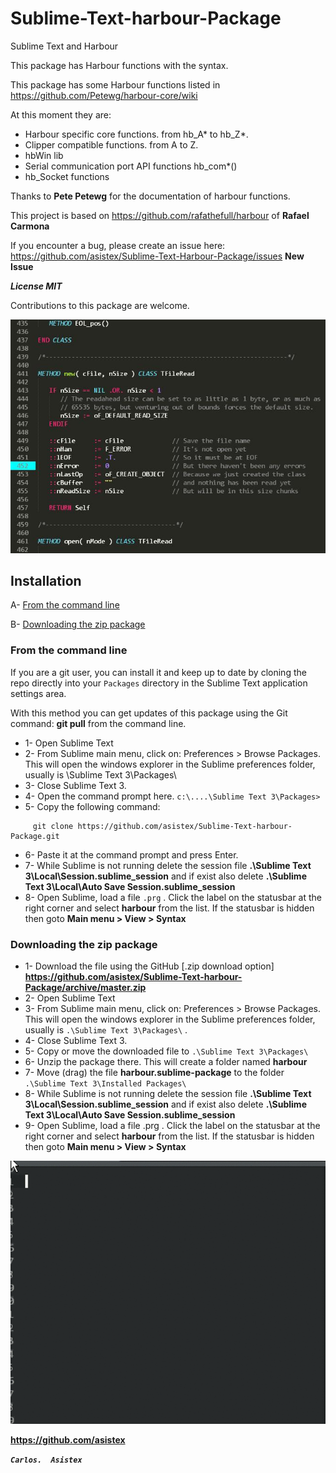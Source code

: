 # Sublime-Text-harbour-Package
Sublime Text and Harbour

This package has Harbour functions with the syntax.

This package has some Harbour functions listed in https://github.com/Petewg/harbour-core/wiki

At this moment they are:
* Harbour specific core functions. from hb_A* to hb_Z*.
* Clipper compatible functions. from A to Z.
* hbWin lib
* Serial communication port API functions hb_com*()
* hb_Socket functions

Thanks to **Pete Petewg** for the documentation of harbour functions.

This project is based on https://github.com/rafathefull/harbour of **Rafael Carmona**

If you encounter a bug, please create an issue here:
https://github.com/asistex/Sublime-Text-Harbour-Package/issues  **New Issue**

***License MIT***

Contributions to this package are welcome.

[![image](https://github.com/asistex/Sublime-Text-harbour-Package/blob/master/slb.jpg)](https://github.com/asistex/Sublime-Text-harbour-Package/)
                 

## Installation

A- [From the command line](#from-the-command-line)

B- [Downloading the zip package](#downloading-the-zip-package)



### From the command line

If you are a git user, you can install it and keep up to date by cloning the repo directly into your `Packages` directory in the Sublime Text application settings area.

With this method you can get updates of this package using the Git command: **git pull** from the command line.

* 1- Open Sublime Text
* 2- From Sublime main menu, click on: Preferences > Browse Packages. This will open the windows explorer in the Sublime preferences folder, usually is \Sublime Text 3\Packages\
* 3- Close Sublime Text 3.
* 4- Open the command prompt here.  `c:\....\Sublime Text 3\Packages>` 
* 5- Copy the following command:  
```
     git clone https://github.com/asistex/Sublime-Text-harbour-Package.git
```
* 6- Paste it at the command prompt and press Enter.
* 7- While Sublime is not running delete the session file  **.\Sublime Text 3\Local\Session.sublime_session** and if exist also delete **.\Sublime Text 3\Local\Auto Save Session.sublime_session**
* 8- Open Sublime, load a file `.prg` . Click the label on the statusbar at the right corner and select **harbour** from the list. If the statusbar is hidden then goto **Main menu > View > Syntax**



### Downloading the zip package

* 1- Download the file using the GitHub [.zip download option] **https://github.com/asistex/Sublime-Text-harbour-Package/archive/master.zip**
* 2- Open Sublime Text
* 3- From Sublime main menu, click on: Preferences > Browse Packages. This will open the windows explorer in the Sublime preferences folder, usually is `.\Sublime Text 3\Packages\` .
* 4- Close Sublime Text 3.
* 5- Copy or move the downloaded file to `.\Sublime Text 3\Packages\`
* 6- Unzip the package there.  This will create a folder named **harbour**
* 7- Move (drag) the file **harbour.sublime-package** to the folder `.\Sublime Text 3\Installed Packages\`
* 8- While Sublime is not running delete the session file  **.\Sublime Text 3\Local\Session.sublime_session** and if exist also delete **.\Sublime Text 3\Local\Auto Save Session.sublime_session**
* 9- Open Sublime, load a file .prg . Click the label on the statusbar at the right corner and select **harbour** from the list. If the statusbar is hidden then goto **Main menu > View > Syntax**


[![image](https://github.com/asistex/ighoo/blob/master/bin/sublime.gif)](https://github.com/asistex/Sublime-Text-harbour-Package/)


**https://github.com/asistex**
   
***`Carlos.  Asistex`***